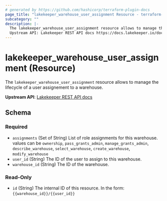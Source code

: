 ```yaml
---
# generated by https://github.com/hashicorp/terraform-plugin-docs
page_title: "lakekeeper_warehouse_user_assignment Resource - terraform-provider-lakekeeper"
subcategory: ""
description: |-
  The lakekeeper_warehouse_user_assignment resource allows to manage the lifecycle of a user assignement to a warehouse.
  Upstream API: Lakekeeper REST API docs https://docs.lakekeeper.io/docs/nightly/api/management/#tag/permissions/operation/update_warehouse_assignments
---
```


# lakekeeper_warehouse_user_assignment (Resource)

The `lakekeeper_warehouse_user_assignment` resource allows to manage the lifecycle of a user assignement to a warehouse.

**Upstream API**: [Lakekeeper REST API docs](https://docs.lakekeeper.io/docs/nightly/api/management/#tag/permissions/operation/update_warehouse_assignments)



<!-- schema generated by tfplugindocs -->
## Schema

### Required

- `assignments` (Set of String) List of role assignments for this warehouse. values can be `ownership`, `pass_grants_admin`, `manage_grants_admin`, `describe_warehouse`, `select_warehouse`, `create_warehouse`, `modify_warehouse`
- `user_id` (String) The ID of the user to assign to this warehouse.
- `warehouse_id` (String) The ID of the warehouse.

### Read-Only

- `id` (String) The internal ID of this resource. In the form: `{{warehouse_id}}/{{user_id}}`
